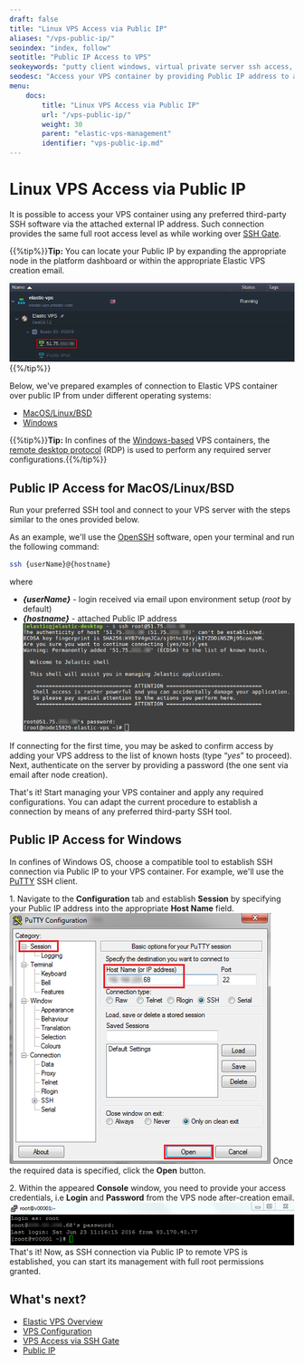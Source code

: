 ```yaml
---
draft: false
title: "Linux VPS Access via Public IP"
aliases: "/vps-public-ip/"
seoindex: "index, follow"
seotitle: "Public IP Access to VPS"
seokeywords: "putty client windows, virtual private server ssh access, openssh client linux, virtual private server ssh protocol,ssh connect to virtual private server, virtual private server ssh client, putty ssh, centos ssh client, centos ssh client gui, openssh client, centos ssh client"
seodesc: "Access your VPS container by providing Public IP address to any preferred 3-d party SSH appliances. Learn how to execute such clients as OpenSSH or PuTTY to connect to remote virtual private server."
menu: 
    docs:
        title: "Linux VPS Access via Public IP"
        url: "/vps-public-ip/"
        weight: 30
        parent: "elastic-vps-management"
        identifier: "vps-public-ip.md"
---
```


# Linux VPS Access via Public IP

It is possible to access your VPS container using any preferred third-party SSH software via the attached external IP address. Such connection provides the same full root access level as while working over [SSH Gate](/vps-ssh-gate/).

{{%tip%}}**Tip:** You can locate your Public IP by expanding the appropriate node in the platform dashboard or within the appropriate Elastic VPS creation email.

![elastic vps public ip address](01-elastic-vps-public-ip-address.png){{%/tip%}}

Below, we've prepared examples of connection to Elastic VPS container over public IP from under different operating systems:

* [MacOS/Linux/BSD](#macos-linux-bsd)
* [Windows](#windows)

{{%tip%}}**Tip:** In confines of the [Windows-based](/win-vm/) VPS containers, the [remote desktop protocol](/win-rdp-access/) (RDP) is used to perform any required server configurations<a id="macos-linux-bsd"></a>.{{%/tip%}}

## Public IP Access for MacOS/Linux/BSD

Run your preferred SSH tool and connect to your VPS server with the steps similar to the ones provided below.

As an example, we'll use the [OpenSSH](https://www.openssh.com/) software, open your terminal and run the following command:
```bash
ssh {userName}@{hostname}
```
where

* ***{userName}*** - login received via email upon environment setup (*root* by default)
* ***{hostname}*** - attached Public IP address
![elastic vps ssh connection via public ip](02-elastic-vps-ssh-connection-via-public-ip-.png)

If connecting for the first time, you may be asked to confirm access by adding your VPS address to the list of known hosts (type &ldquo;*yes*&rdquo; to proceed). Next, authenticate on the server by providing a password (the one sent via email after node creation).

That's it! Start managing your VPS container and apply any required configurations<a id="windows"></a>. You can adapt the current procedure to establish a connection by means of any preferred third-party SSH tool.


## Public IP Access for Windows
In confines of Windows OS, choose a compatible tool to establish SSH connection via Public IP to your VPS container. For example, we'll use the [PuTTY](https://www.chiark.greenend.org.uk/~sgtatham/putty/) SSH client.

1\. Navigate to the **Configuration** tab and establish **Session** by specifying your Public IP address into the appropriate **Host Name** field.
![elastic vps putty shh connection](03--elastic-vps-putty-shh-connection.png)
Once the required data is specified, click the **Open** button.

2\. Within the appeared **Console** window, you need to provide your access credentials, i.e **Login** and **Password** from the VPS node after-creation email.
![elastic vps putty shh connection authentication](04--elastic-vps-putty-shh-connection-authentication.png)
That's it! Now, as SSH connection via Public IP to remote VPS is established, you can start its management with full root permissions granted.


## What's next?
* [Elastic VPS Overview](/vps/)
* [VPS Configuration](/vps-configuration/)
* [VPS Access via SSH Gate](/vps-ssh-gate/)
* [Public IP](/public-ip/)